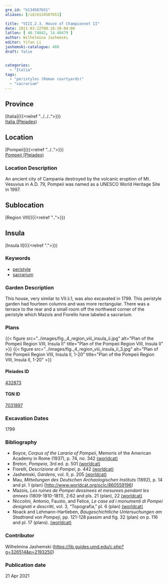 ```yaml
---
gre_id: "b134587b51"
aliases: [/id/b134587b51]

title: "VIII.2.3. House of Championnet II"
date: 2021-03-22T00:10:10-04:00
latlon: [ 40.74842, 14.48479 ]
author: Wilhelmina Jashemski
editor: Yifan Li
jashemski-catalogue: 408
draft: false


categories:
  - "Italia"
tags:
  - "peristyles (Roman courtyards)"
  - "sacrarium"
---
```


## Province
[Italia]({{<relref "../../..">}}) \
[Italia (Pleiades)](https://pleiades.stoa.org/places/1052)

## Location
[Pompeii]({{<relref "../..">}}) \
[Pompeii (Pleiades)](https://pleiades.stoa.org/places/433032)


### Location Description
An ancient city of Campania destroyed by the volcanic eruption of Mt. Vesuvius in A.D. 79, Pompeii was named as a UNESCO World Heritage Site in 1997.

## Sublocation
[Region VIII]({{<relref "..">}})

## Insula
[Insula II]({{<relref ".">}})


### Keywords
 - [peristyle](http://vocab.getty.edu/page/aat/300080971)
 - [sacrarium](http://vocab.getty.edu/page/aat/300007572)


### Garden Description
This house, very similar to VII.ii.1, was also excavated in 1799. This peristyle garden had fourteen columns and was more rectangular. There was a terrace to the rear and a small room off the northwest corner of the peristyle which Mazois and Fiorello have labeled a sacrarium.

### Plans
{{< figure src="../images/fig._4_region_viii_insula_ii.jpg" alt="Plan of the Pompeii Region VIII, Insula II" title="Plan of the Pompeii Region VIII, Insula II" >}}
{{< figure src="../images/fig._4_region_viii_insula_ii_3.jpg" alt="Plan of the Pompeii Region VIII, Insula II, 1-20" title="Plan of the Pompeii Region VIII, Insula II, 1-20" >}}

#### Pleiades ID
[432873](https://pleiades.stoa.org/places/538911200)

#### TGN ID
[7031897](http://vocab.getty.edu/page/tgn/2053030)


###  Excavation Dates
1799

### Bibliography
* Boyce, *Corpus of the Lararia of Pompeii*, Memoris of the American Academy in Rome (1937), p. 74, no. 342 [(worldcat)](http://www.worldcat.org/oclc/1131425884)
* Breton, *Pompeia*, 3rd ed. p. 501 [(worldcat)](http://www.worldcat.org/oclc/894211341)
* Fiorelli, *Descrizione di Pompei*, p. 442 [(worldcat)](http://www.worldcat.org/oclc/908272023)
* Jashemski, *Gardens*, vol. II, p. 205 [(worldcat)](http://www.worldcat.org/oclc/1113367431)
* Mau, *Mitteilungen des Deutschen Archaologischen Instituts* (1892), p. 14 and pl. 1 (plan) [http://www.worldcat.org/oclc/860559196)
* Mazois, *Les ruines de Pompei dessinees et mesurees pendant les annees* (1809-1810-1811), 2:62 and pls. 21 (plan), 22 [(worldcat)](http://www.worldcat.org/oclc/1707639)
* Niccolini, Antonio, Fausto, and Felice, *Le case ed i monumenti di Pompei designati e descritti*, vol. 3, “Topografia,” pl. 6 (plan) [(worldcat)](http://www.worldcat.org/oclc/906755593)
* Noack and Lehmann-Hartleben, *Baugeschichtliche Untersuchungen am Stadtrand von Pompeji*, pp. 121-128 passim and fig. 32 (plan) on p. 116 and pl. 17 (plans). [(worldcat)](http://www.worldcat.org/oclc/876087879)


### Contributor
Wilhelmina Jashemski (https://lib.guides.umd.edu/c.php?g=326514&p=2193250)

### Publication date

21 Apr 2021
